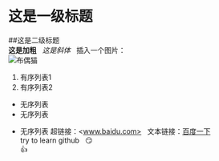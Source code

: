 # 这是一级标题  
##这是二级标题  
**这是加粗**    
*这是斜体*    
插入一个图片：  
![布偶猫](http://img.tuku.cn/file_thumb/201503/m2015032613002252.jpg)  
1. 有序列表1  
2. 有序列表2
- 无序列表
- 无序列表
+ 无序列表
超链接：<www.baidu.com>  
文本链接：[百度一下](https://www.baidu.com)  
try to learn github      
:smirk:  
:+1:

